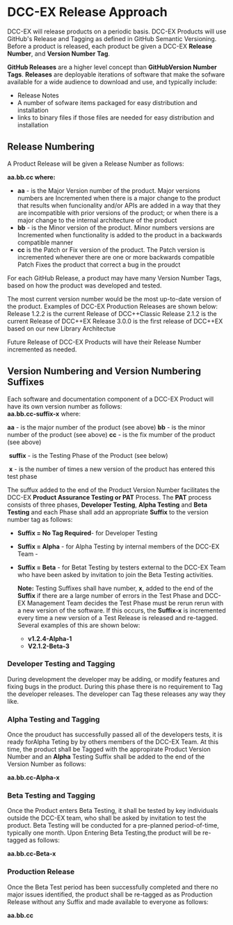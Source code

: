 # DCC-EX Release Approach

DCC-EX will release products on a periodic basis.  DCC-EX Products will use GitHub's Release and Tagging as defined in  GitHub Semantic Versioning.  Before a product is released, each product be given a DCC-EX **Release Number**, and **Version Number** **Tag**.

**GitHub Releases** are a higher level concept than **GitHubVersion Number Tags**.  **Releases** are deployable iterations of software that make the sofware available for a wide audience to download and use, and  typically include:

   - Release Notes
   - A number of sofware items packaged for easy distribution and installation 
   - links to binary files if those files are needed for easy distribution and installation

## Release Numbering

A Product Release will be given a Release Number as follows:

   **aa.bb.cc where:**

- **aa** - is the Major Version number of the product.  Major versions numbers are Incremented when there is a major change to the product that results when funcionality and/or APIs are added in a way that they are incompatible with prior versions of the product; or when there is a major  change to the internal architecture of the product
-  **bb** - is the  Minor version of the product.  Minor numbers versions are Incremented when functionality is added to the product in a backwards compatible manner
-  **cc** is the Patch or Fix version of the product.  The Patch version is incremented whenever there are one or more backwards compatible Patch Fixes the product that correct a bug in the  proudct  

 For each GitHub Release, a product may have many Version Number Tags, based on how the product was developed and tested.  

The most current version number would be the most up-to-date version of the product.   Examples of DCC-EX Production Releases are shown below:   
   Release 1.2.2 is the current Release of DCC++Classic
   Release 2.1.2 is the current Release of DCC++EX
   Release 3.0.0 is the first release of DCC++EX based on our new Library Architectue

Future Release of DCC-EX Products will have their Release Number incremented as needed.

## Version Numbering and Version Numbering Suffixes

Each software and documentation component of a DCC-EX Product will have its own version number as follows:  
   **aa.bb.cc-suffix-x**  where:

   **aa** - is the major number of the product (see above)
   **bb** - is the minor number of the product (see above)
   **cc** - is the fix mumber of the product (see above)

​	**suffix** - is the Testing Phase of the Product (see below)

​	**x** - is the number of times a new version of the product has entered this test phase 

The suffux added to the end of the Product Version Number facilitates the DCC-EX **Product Assurance Testing or PAT** Process.  The **PAT** process consists of three phases, **Developer **T**esting**,  **Alpha Testing** and **Beta Testing** and each Phase shall add an  appropriate **Suffix** to the version number tag as follows:

   - **Suffix = No Tag Required**-  for Developer Testing  

   - **Suffix = Alpha** - for Alpha Testing by internal members of the DCC-EX Team -

   - **Suffix = Beta** - for Betat Testing by testers external to the DCC-EX Team who have been asked by invitation to join the Beta Testing activities. 

      **Note:** Testing Suffixes shall have  number, **x**,  added to the end of the **Suffix** if there are a large number of errors in the Test Phase and DCC-EX Management Team decides the Test Phase must be rerun rerun with a new version of the software.  If this occurs, the **Suffix-x** is incremented every time a new version of a Test Release is released and re-tagged.  Several examples of this are shown below:  

      - **v1.2.4-Alpha-1**
      - **V2.1.2-Beta-3**

### Developer Testing and Tagging

During development the developer may be adding, or modify features and fixing bugs in the product. During this phase there is no requirement to Tag the developer releases. The developer can Tag these releases any way they like. 

### Alpha Testing and Tagging

Once the prouduct has successfully passed all of the developers tests, it is ready forAlpha Teting by by others members of the DCC-EX Team.  At this time, the  product shall be Tagged with the appropirate Product Version Number and an **Alpha** Testing Suffix shall be added to the end of the Version Number as follows:

   **aa.bb.cc-Alpha-x** 

### Beta Testing and Tagging

Once the Product enters Beta Testing, it shall be tested by  key individuals outside the DCC-EX team, who shall be asked by invitation to test the product.  Beta Testing will be conducted for a pre-planned period-of-time, typically one month. Upon Entering Beta Testing,the  product will be re-tagged as follows:

   **aa.bb.cc-Beta-x** 

### Production Release

 Once the Beta Test period has been successfully completed and there no major issues identified, the product shall be re-tagged as as Production Release without any Suffix and made available to everyone as follows:

**aa.bb.cc**

